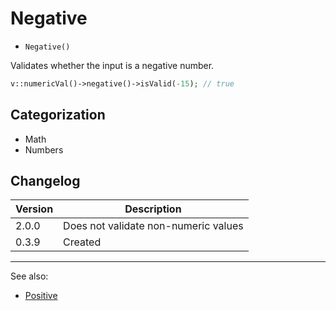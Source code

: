 # Negative

- `Negative()`

Validates whether the input is a negative number.

```php
v::numericVal()->negative()->isValid(-15); // true
```

## Categorization

- Math
- Numbers

## Changelog

Version | Description
--------|-------------
  2.0.0 | Does not validate non-numeric values
  0.3.9 | Created

***
See also:

- [Positive](Positive.md)
